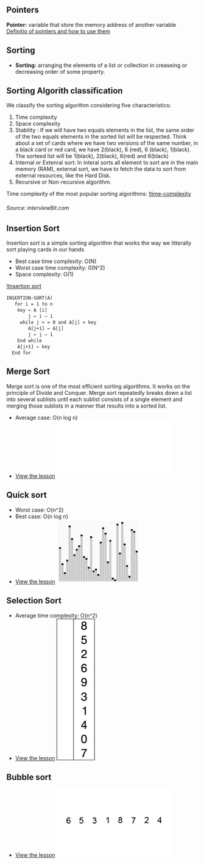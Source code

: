 ## Pointers

**Pointer:** variable that store  the memory address of another variable
[Definitio of pointers and how to use them](https://www.geeksforgeeks.org/pointers-c-examples/)

## Sorting

* **Sorting:** arranging the elements of a list or collection in creaseing or decreasing order of some property. 

##  Sorting Algorith classification
We classify the sorting algorithm considering five characteristics:

1. Time complexity
2. Space complexity
3. Stability : If we will have two equals elements in the list, the same order of the two equals elements in the sorted list will be respected. Think about a set of cards where we have two versions of the same number, in a black card or red card, we have 2(black), 6 (red), 6 (black), 1(black). The sorteed list will be 1(black), 2(black), 6(red) and 6(black) 
4. Internal or Extenral sort: In interal sorts all element to sort are in the main memory (RAM), external sort, we have to fetch the data to sort from external resources, like the Hard Disk. 
5. Recursive or Non-recursive algorithm.  

Time complexity of the most popular sorting algorithms:
[!time-complexity](../images/sorting-complexity.png)
###### Source: interviewBit.com

## Insertion Sort

Insertion sort is a simple sorting algorithm that works the way we litterally sort playing cards in our hands
* Best case time complexity: O(N)
* Worst case time complexity: 0(N^2)
* Space complexity: O(1)

[!Insertion sort](../images/Insertion-sort-example.gif)

```
INSERTION-SORT(A)
   for i = 1 to n
   	key ← A [i]
    	j ← i – 1
  	 while j > = 0 and A[j] > key
   		A[j+1] ← A[j]
   		j ← j – 1
   	End while 
   	A[j+1] ← key
  End for 
```

## Merge Sort

Merge sort is one of the most efficient sorting algorithms. It works on the principle of Divide and Conquer. Merge sort repeatedly breaks down a list into several sublists until each sublist consists of a single element and merging those sublists in a manner that results into a sorted list.

* Average case: O(n log n)
* [View the lesson](https://www.geeksforgeeks.org/merge-sort/)
![Merge sort](../images/merge-sort.cpp)

## Quick sort

* Worst case: O(n^2)
* Best case: O(n log n)
* [View the lesson](https://www.geeksforgeeks.org/quick-sort/)
![Quick sort](../images/quick-sort.gif)


## Selection Sort

* Average time complexity: O(n^2)
* [View the lesson](https://www.geeksforgeeks.org/selection-sort/)
![Selection sort](../images/selection-sort.gif)


## Bubble sort

* [View the lesson](https://www.geeksforgeeks.org/bubble-sort/)
![Bubble sort](../images/bubble-sort.gif)
